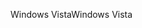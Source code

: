 <span data-ttu-id="4c85d-101">Windows Vista</span><span class="sxs-lookup"><span data-stu-id="4c85d-101">Windows Vista</span></span>